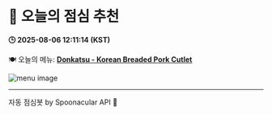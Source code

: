 # 🥗 오늘의 점심 추천

**🕒 2025-08-06 12:11:14 (KST)**

🍽️ 오늘의 메뉴: **[Donkatsu - Korean Breaded Pork Cutlet](https://www.foodista.com/recipe/BC6ZTT5G/donkatsu-korean-breaded-pork-cutlet)**

![menu image](https://img.spoonacular.com/recipes/641565-556x370.jpg)

---
자동 점심봇 by Spoonacular API 🍱